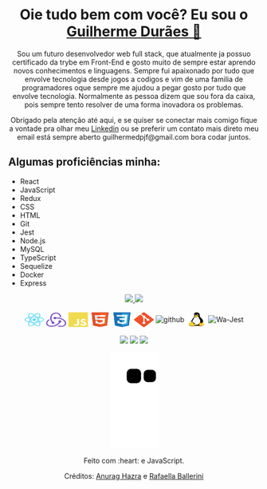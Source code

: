 <div>
  
  <h1 align="center">
    Oie tudo bem com você? Eu sou o 
    <a href="https://www.linkedin.com/in/guilherme-DP" target="blank">Guilherme Durães 🤗 </a>
  </h1>
  
  <p align="center">
    Sou um futuro desenvolvedor web full stack, que atualmente ja possuo certificado da trybe em Front-End e gosto muito de sempre estar aprendo novos conhecimentos e linguagens. Sempre fui apaixonado por tudo que envolve tecnologia desde jogos a codigos e vim de uma familia de programadores oque sempre me ajudou a pegar gosto por tudo que envolve tecnologia. Normalmente as pessoa dizem que sou fora da caixa, pois sempre tento resolver de uma forma inovadora os problemas.
  </p>
  
  <p align="center">
    Obrigado pela atenção até aqui, e se quiser se conectar mais comigo fique a vontade pra olhar meu <a href="https://www.linkedin.com/in/guilherme-DP" target=blank>Linkedin</a> ou se preferir um contato mais direto meu email está sempre aberto guilhermedpjf@gmail.com bora codar juntos.
  </p>
  <h2> Algumas proficiências minha: </h2>
  <ul>
    <li> React</li>
    <li> JavaScript</li>
    <li> Redux</li>
    <li> CSS</li>
    <li> HTML</li>
    <li> Git</li>
    <li> Jest</li>
    <li> Node.js</li>
    <li> MySQL</li>
    <li> TypeScript</li>
    <li> Sequelize</li>
    <li> Docker</li>
    <li> Express</li>
  </ul>
  
</div>

<div align="center">
  <a href="https://github.com/EuGuiXtd">
    <img height="150em" src="https://github-readme-stats.vercel.app/api?username=EuGuiXtd&count_private=true&include_all_commits=true&show_icons=true&theme=dracula&hide_border=false&show_owner=true"/>
    <img height="150em" src="https://github-readme-stats.vercel.app/api/top-langs/?username=EuGuiXtd&theme=dracula&hide_border=false&&layout=compact"/>
  </a>
</div>

<div align="center" valign="top"><br>
  <img align="center" alt="React" height="30" width="40" src="https://raw.githubusercontent.com/devicons/devicon/master/icons/react/react-original.svg">
  <img align="center" alt="Redux" height="30" width="40" src="https://raw.githubusercontent.com/devicons/devicon/master/icons/redux/redux-original.svg">
  <img align="center" alt="Js" height="30" width="40" src="https://raw.githubusercontent.com/devicons/devicon/master/icons/javascript/javascript-plain.svg">
  <img align="center" alt="HTML" height="30" width="40" src="https://raw.githubusercontent.com/devicons/devicon/master/icons/html5/html5-original.svg">
  <img align="center" alt="CSS" height="30" width="40" src="https://raw.githubusercontent.com/devicons/devicon/master/icons/css3/css3-original.svg">
  <img align="center" alt="git" height="30" width="40" src="https://raw.githubusercontent.com/devicons/devicon/master/icons/git/git-original.svg">
  <img align="center" alt="github" height="35" width="35" src="https://cdns.iconmonstr.com/wp-content/releases/preview/2012/240/iconmonstr-github-1.png">
  <img align="center" alt="linux" height="30" width="40" src="https://raw.githubusercontent.com/devicons/devicon/master/icons/linux/linux-original.svg">
  <img align="center" alt="Wa-Jest" height="30" width="40" src="https://cdn.jsdelivr.net/gh/devicons/devicon/icons/jest/jest-plain.svg">
</div><br>

<div align="center">
  <a href="https://www.instagram.com/eugui_xtd/" target="_blank"><img src="https://img.shields.io/badge/-Instagram-%23E4405F?style=for-the-badge&logo=instagram&logoColor=white" target="_blank"></a>
  <a href="https://www.linkedin.com/in/guilherme-dp" target="_blank"><img src="https://img.shields.io/badge/-LinkedIn-%230077B5?style=for-the-badge&logo=linkedin&logoColor=white" target="_blank"></a> 
  <a href="mailto:guilhermedpjf@gmail.com"><img src="https://img.shields.io/badge/-Gmail-%23333?style=for-the-badge&logo=gmail&logoColor=white" target="_blank"></a>
</div>

<div align="center">

  ![Snake animation](https://github.com/EuGuiXtd/EuGuiXtd/blob/output/github-contribution-grid-snake.svg)
  
</div>

<div align="center">
  <p>Feito com :heart: e JavaScript.</p>
  <p>Créditos: <a href="https://github.com/anuraghazra/github-readme-stats">Anurag Hazra</a> e <a href="https://github.com/rafaballerini">Rafaella Ballerini</a></p>
</div>
